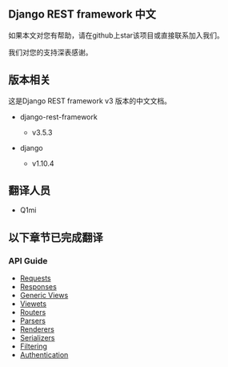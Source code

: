 ## Django REST framework 中文

如果本文对您有帮助，请在github上star该项目或直接联系加入我们。

我们对您的支持深表感谢。

## 版本相关

这是Django REST framework v3 版本的中文文档。

* django-rest-framework

    - v3.5.3

* django

    - v1.10.4

## 翻译人员
* Q1mi

## 以下章节已完成翻译

### API Guide

* [Requests](requests_zh.md)
* [Responses](api-guide/responses_zh.md)
* [Generic Views](/api-guide/generic-views_zh.md)
* [Viewets](/api-guide/viewsets_zh.md)
* [Routers](/api-guide/routers_zh.md)
* [Parsers](/api-guide/parsers_zh.md)
* [Renderers](/api-guide/renderers_zh.md)
* [Serializers](/api-guide/serializers_zh.md)
* [Filtering](/api-guide/filtering_zh.md)
* [Authentication](/api-guide/authentication_zh.md)



